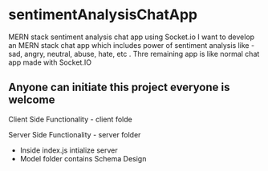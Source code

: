 # sentimentAnalysisChatApp
MERN stack sentiment analysis chat app using Socket.io
I want to develop an MERN stack chat app which includes power of sentiment analysis like - sad, angry, neutral, abuse, hate, etc .
Thre remaining app is like normal chat app made with Socket.IO


## Anyone can initiate this project everyone is welcome

Client Side Functionality - client folde





Server Side Functionality - server folder
  - Inside index.js intialize server
  - Model  folder contains Schema Design

